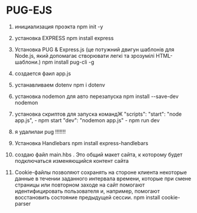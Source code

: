 # PUG-EJS

1. инициализация проэкта 
 npm init -y

2. установка EXPRESS
 npm install express

3. Установка PUG & Express.js (це потужний двигун шаблонів для Node.js, який допомагає створювати легкі та зрозумілі HTML-шаблони.)
npm install pug-cli -g

4. создается фаил app.js

5. устанавливаем dotenv
npm i dotenv

6. установка nodemon для авто перезапуска
npm install --save-dev nodemon

7. установка скриптов для запуска командЖ
"scripts": 
    "start": "node app.js", - npm start
    "dev": "nodemon app.js" - npm run dev

8. я удалилаи pug !!!!!!!

9.  Установка Handlebars 
npm install express-handlebars

10. создаю файл main.hbs . Это общий макет сайта, к которому будет подключаться изменяющийся контент сайта

11. Cookie-файлы позволяют сохранять на стороне клиента некоторые данные в течении заданного интервала времени, которые при смене страницы или повторном заходе на сайт помогают идентифицировать пользователя и, например, помогают восстановить состояние предыдущей сессии.
npm install cookie-parser

